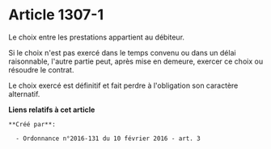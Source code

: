 # Article 1307-1

Le choix entre les prestations appartient au débiteur. 

Si le choix n'est pas exercé dans le temps convenu ou dans un délai raisonnable, l'autre partie peut, après mise en demeure,
exercer ce choix ou résoudre le contrat. 

Le choix exercé est définitif et fait perdre à l'obligation son caractère alternatif.

**Liens relatifs à cet article**

	**Créé par**:

	  - Ordonnance n°2016-131 du 10 février 2016 - art. 3
